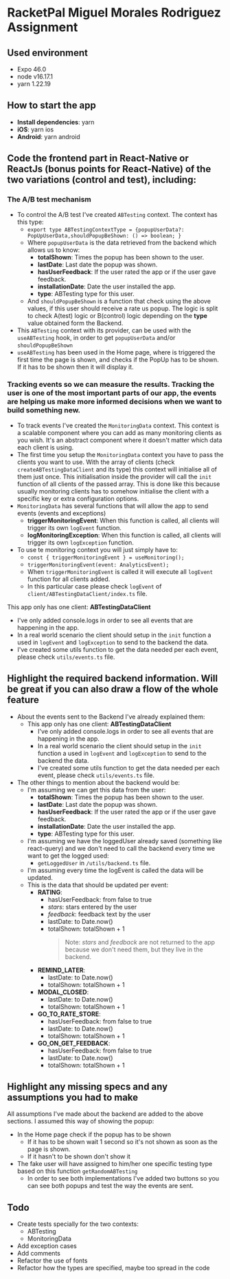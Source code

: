 # RacketPal Miguel Morales Rodriguez Assignment

## Used environment
-   Expo 46.0
-   node v16.17.1
-   yarn 1.22.19

## How to start the app
-   **Install dependencies**: yarn
-   **iOS**: yarn ios
-   **Android**: yarn android


## Code the frontend part in React-Native or ReactJs (bonus points for React-Native) of the two variations (control and test), including:

### The A/B test mechanism

-   To control the A/B test I've created `ABTesting` context. The context has this type:
    -   `export type ABTestingContextType = {popupUserData?: PopUpUserData,shouldPopupBeShown: () => boolean; }`
    -   Where `popupUserData` is the data retrieved from the backend which allows us to know:
        -   **totalShown**: Times the popup has been shown to the user.
        -   **lastDate**: Last date the popup was shown.
        -   **hasUserFeedback**: If the user rated the app or if the user gave feedback.
        -   **installationDate**: Date the user installed the app.
        -   **type**: ABTesting type for this user.
    -   And `shouldPopupBeShown` is a function that check using the above values, if this user should receive a rate us popup. The logic is split to check A(test) logic or B(control) logic depending on the **type** value obtained form the Backend.
-   This `ABTesting` context with its provider, can be used with the `useABTesting` hook, in order to get `popupUserData` and/or `shouldPopupBeShown`
-   `useABTesting` has been used in the Home page, where is triggered the first time the page is shown, and checks if the PopUp has to be shown. If it has to be shown then it will display it.

### Tracking events so we can measure the results. Tracking the user is one of the most important parts of our app, the events are helping us make more informed decisions when we want to build something new.

-   To track events I've created the `MonitoringData` context. This context is a scalable component where you can add as many monitoring clients as you wish. It's an abstract component where it doesn't matter which data each client is using.
-   The first time you setup the `MonitoringData` context you have to pass the clients you want to use. With the array of clients (check `createABTestingDataClient` and its type) this context will initialise all of them just once. This initialisation inside the provider will call the `init` function of all clients of the passed array. This is done like this because usually monitoring clients has to somehow initialise the client with a specific key or extra configuration options.
-   `MonitoringData` has several functions that will allow the app to send events (events and exceptions)
    -   **triggerMonitoringEvent**: When this function is called, all clients will trigger its own `logEvent` function.
    -   **logMonitoringException**: When this function is called, all clients will trigger its own `logException` function.
-   To use te monitoring context you will just simply have to:
    -   `const { triggerMonitoringEvent } = useMonitoring();`
    -   `triggerMonitoringEvent(event: AnalyticsEvent);`
    -   When `triggerMonitoringEvent` is called it will execute all `logEvent` function for all clients added.
    -   In this particular case please check `logEvent` of `client/ABTestingDataClient/index.ts` file.

This app only has one client: **ABTestingDataClient**

-   I've only added console.logs in order to see all events that are happening in the app.
-   In a real world scenario the client should setup in the `init` function a used in `logEvent` and `logException` to send to the backend the data.
-   I've created some utils function to get the data needed per each event, please check `utils/events.ts` file.

## Highlight the required backend information. Will be great if you can also draw a flow of the whole feature

-   About the events sent to the Backend I've already explained them:
    -   This app only has one client: **ABTestingDataClient**
        -   I've only added console.logs in order to see all events that are happening in the app.
        -   In a real world scenario the client should setup in the `init` function a used in `logEvent` and `logException` to send to the backend the data.
        -   I've created some utils function to get the data needed per each event, please check `utils/events.ts` file.
-   The other things to mention about the backend would be:
    -   I'm assuming we can get this data from the user:
        -   **totalShown**: Times the popup has been shown to the user.
        -   **lastDate**: Last date the popup was shown.
        -   **hasUserFeedback**: If the user rated the app or if the user gave feedback.
        -   **installationDate**: Date the user installed the app.
        -   **type**: ABTesting type for this user.
    -   I'm assuming we have the loggedUser already saved (something like react-query) and we don't need to call the backend every time we want to get the logged used:
        -   `getLoggedUser` in `/utils/backend.ts` file.
    -   I'm assuming every time the logEvent is called the data will be updated.
    -   This is the data that should be updated per event:
        -   **RATING**:
            -   hasUserFeedback: from false to true
            -   _stars_: stars entered by the user
            -   _feedback_: feedback text by the user
            -   lastDate: to Date.now()
            -   totalShown: totalShown + 1
                > Note: _stars_ and _feedback_ are not returned to the app because we don't need them, but they live in the backend.
        -   **REMIND_LATER**:
            -   lastDate: to Date.now()
            -   totalShown: totalShown + 1
        -   **MODAL_CLOSED**:
            -   lastDate: to Date.now()
            -   totalShown: totalShown + 1
        -   **GO_TO_RATE_STORE**:
            -   hasUserFeedback: from false to true
            -   lastDate: to Date.now()
            -   totalShown: totalShown + 1
        -   **GO_ON_GET_FEEDBACK**:
            -   hasUserFeedback: from false to true
            -   lastDate: to Date.now()
            -   totalShown: totalShown + 1

## Highlight any missing specs and any assumptions you had to make

All assumptions I've made about the backend are added to the above sections.
I assumed this way of showing the popup:

-   In the Home page check if the popup has to be shown
    -   If it has to be shown wait 1 second so it's not shown as soon as the page is shown.
    -   If it hasn't to be shown don't show it
-   The fake user will have assigned to him/her one specific testing type based on this function `getRandomABTesting`
    -   In order to see both implementations I've added two buttons so you can see both popups and test the way the events are sent.

## Todo

-   Create tests specially for the two contexts:
    -   ABTesting
    -   MonitoringData
-   Add exception cases
-   Add comments
-   Refactor the use of fonts
-   Refactor how the types are specified, maybe too spread in the code
